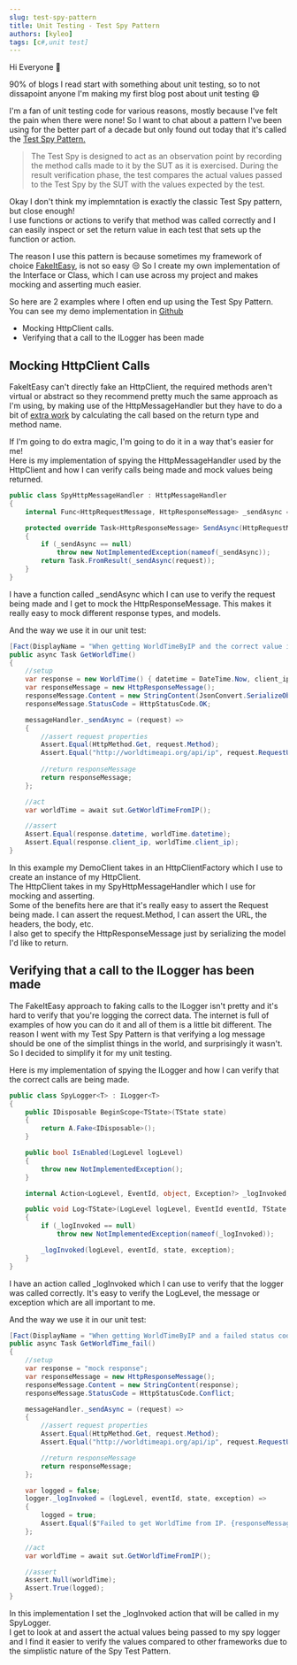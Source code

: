 ```yaml
---
slug: test-spy-pattern
title: Unit Testing - Test Spy Pattern
authors: [kyleo]
tags: [c#,unit test]
---
```


Hi Everyone :wave:

90% of blogs I read start with something about unit testing, so to not dissapoint anyone I'm making my first blog post about unit testing :smile:  

I'm a fan of unit testing code for various reasons, mostly because I've felt the pain when there were none! So I want to chat about a pattern I've been using for the better part of a decade but only found out today that it's called the [Test Spy Pattern.](http://xunitpatterns.com/Test%20Spy.html#:~:text=The%20Test%20Spy%20is%20designed,values%20expected%20by%20the%20test.)


> The Test Spy is designed to act as an observation point by recording the method calls made to it by the SUT as it is exercised. During the result verification phase, the test compares the actual values passed to the Test Spy by the SUT with the values expected by the test.

Okay I don't think my implemntation is exactly the classic Test Spy pattern, but close enough!  
I use functions or actions to verify that method was called correctly and I can easily inspect or set the return value in each test that sets up the function or action.

The reason I use this pattern is because sometimes my framework of choice [FakeItEasy](https://fakeiteasy.github.io/), is not so easy :unamused:
So I create my own implementation of the Interface or Class, which I can use across my project and makes mocking and asserting much easier.

So here are 2 examples where I often end up using the Test Spy Pattern. You can see my demo implementation in [Github](https://github.com/kyleoettle/test-spy-pattern)

- Mocking  HttpClient calls.
- Verifying that a call to the ILogger has been made

## Mocking HttpClient Calls
FakeItEasy can't directly fake an HttpClient, the required methods aren't virtual or abstract so they recommend pretty much the same approach as I'm using, by making use of the HttpMessageHandler but they have to do a bit of [extra work](https://fakeiteasy.github.io/docs/7.4.0/Recipes/faking-http-client/) by calculating the call based on the return type and method name.  

If I'm going to do extra magic, I'm going to do it in a way that's easier for me!  
Here is my implementation of spying the HttpMessageHandler used by the HttpClient and how I can verify calls being made and mock values being returned.

```cs
public class SpyHttpMessageHandler : HttpMessageHandler
{
    internal Func<HttpRequestMessage, HttpResponseMessage> _sendAsync = null;

    protected override Task<HttpResponseMessage> SendAsync(HttpRequestMessage request, CancellationToken cancellationToken)
    {
        if (_sendAsync == null)
            throw new NotImplementedException(nameof(_sendAsync));
        return Task.FromResult(_sendAsync(request));
    }
}

```
I have a function called _sendAsync which I can use to verify the request being made and I get to mock the HttpResponseMessage. This makes it really easy to mock different response types, and models.

And the way we use it in our unit test:

```csharp
[Fact(DisplayName = "When getting WorldTimeByIP and the correct value is returned")]
public async Task GetWorldTime()
{
    //setup
    var response = new WorldTime() { datetime = DateTime.Now, client_ip = "mockClientIp" };
    var responseMessage = new HttpResponseMessage();
    responseMessage.Content = new StringContent(JsonConvert.SerializeObject(response));
    responseMessage.StatusCode = HttpStatusCode.OK;

    messageHandler._sendAsync = (request) =>
    {
        //assert request properties
        Assert.Equal(HttpMethod.Get, request.Method);
        Assert.Equal("http://worldtimeapi.org/api/ip", request.RequestUri.AbsoluteUri);
        
        //return responseMessage
        return responseMessage;
    };

    //act
    var worldTime = await sut.GetWorldTimeFromIP();

    //assert
    Assert.Equal(response.datetime, worldTime.datetime);
    Assert.Equal(response.client_ip, worldTime.client_ip);
}
```

In this example my DemoClient takes in an HttpClientFactory which I use to create an instance of my HttpClient.  
The HttpClient takes in my SpyHttpMessageHandler which I use for mocking and asserting.  
Some of the benefits here are that it's really easy to assert the Request being made. I can assert the request.Method, I can assert the URL, the headers, the body, etc.  
I also get to specify the HttpResponseMessage just by serializing the model I'd like to return.

## Verifying that a call to the ILogger has been made

The FakeItEasy approach to faking calls to the ILogger isn't pretty and it's hard to verify that you're logging the correct data. The internet is full of examples of how you can do it and all of them is a little bit different.  The reason I went with my Test Spy Pattern is that verifying a log message should be one of the simplist things in the world, and surprisingly it wasn't. So I decided to simplify it for my unit testing.

Here is my implementation of spying the ILogger and how I can verify that the correct calls are being made.

```csharp
public class SpyLogger<T> : ILogger<T>
{
    public IDisposable BeginScope<TState>(TState state)
    {
        return A.Fake<IDisposable>();
    }

    public bool IsEnabled(LogLevel logLevel)
    {
        throw new NotImplementedException();
    }

    internal Action<LogLevel, EventId, object, Exception?> _logInvoked;

    public void Log<TState>(LogLevel logLevel, EventId eventId, TState state, Exception? exception, Func<TState, Exception?, string> formatter)
    {
        if (_logInvoked == null)
            throw new NotImplementedException(nameof(_logInvoked));

        _logInvoked(logLevel, eventId, state, exception);
    }
}
```

I have an action called _logInvoked which I can use to verify that the logger was called correctly. It's easy to verify the LogLevel, the message or exception which are all important to me.  

And the way we use it in our unit test:

```csharp
[Fact(DisplayName = "When getting WorldTimeByIP and a failed status code is returned")]
public async Task GetWorldTime_fail()
{
    //setup
    var response = "mock response";
    var responseMessage = new HttpResponseMessage();
    responseMessage.Content = new StringContent(response);
    responseMessage.StatusCode = HttpStatusCode.Conflict;

    messageHandler._sendAsync = (request) =>
    {
        //assert request properties
        Assert.Equal(HttpMethod.Get, request.Method);
        Assert.Equal("http://worldtimeapi.org/api/ip", request.RequestUri.AbsoluteUri);

        //return responseMessage
        return responseMessage;
    };

    var logged = false;
    logger._logInvoked = (logLevel, eventId, state, exception) =>
    {
        logged = true;
        Assert.Equal($"Failed to get WorldTime from IP. {responseMessage.StatusCode}: {response}", state.ToString());
    };

    //act
    var worldTime = await sut.GetWorldTimeFromIP();

    //assert
    Assert.Null(worldTime);
    Assert.True(logged);
}
```

In this implementation I set the _logInvoked action that will be called in my SpyLogger.  
I get to look at and assert the actual values being passed to my spy logger and I find it easier to verify the values compared to other frameworks due to the simplistic nature of the Spy Test Pattern.
